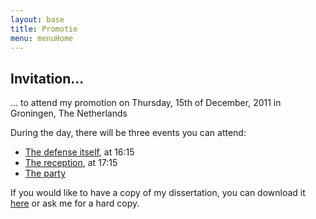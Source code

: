 ```yaml
---
layout: base
title: Promotie
menu: menuHome
---
```



Invitation...
-----------

... to attend my promotion on Thursday, 15th of December, 2011 in Groningen, The Netherlands

During the day, there will be three events you can attend:

- [The defense itself](/promotie/defense.html), at 16:15
- [The reception](/promotie/reception.html), at 17:15
- [The party](/promotie/party.html)


If you would like to have a copy of my dissertation, you can download it [here](/thesis)
or ask me for a hard copy.



